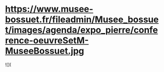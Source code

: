 # https://www.musee-bossuet.fr/fileadmin/Musee_bossuet/images/agenda/expo_pierre/conference-oeuvreSetM-MuseeBossuet.jpg

![](
